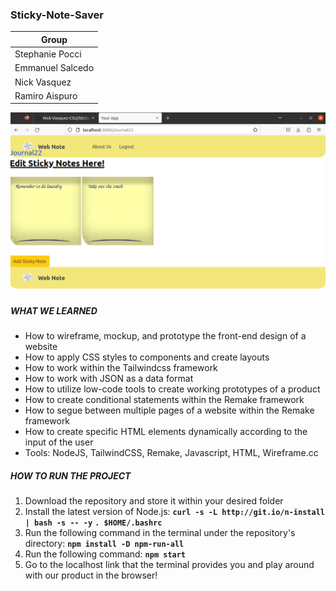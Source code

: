 ### Sticky-Note-Saver
| Group             |
|-------------------|
| Stephanie Pocci   |
| Emmanuel Salcedo  |
| Nick Vasquez      |
| Ramiro Aispuro    |

![Screenshot](md.png)
##### WHAT WE LEARNED
* How to wireframe, mockup, and prototype the front-end design of a website
* How to apply CSS styles to components and create layouts
* How to work within the Tailwindcss framework
* How to work with JSON as a data format
* How to utilize low-code tools to create working prototypes of a product
* How to create conditional statements within the Remake framework
* How to segue between multiple pages of a website within the Remake framework
* How to create specific HTML elements dynamically according to the input of the user
* Tools: NodeJS, TailwindCSS, Remake, Javascript, HTML, Wireframe.cc

##### HOW TO RUN THE PROJECT
1. Download the repository and store it within your desired folder
2. Install the latest version of Node.js: **`curl -s -L http://git.io/n-install | bash -s -- -y`** **`. $HOME/.bashrc`**
3. Run the following command in the terminal under the repository's directory: **`npm install -D npm-run-all`**
4. Run the following command: **`npm start`**
5. Go to the localhost link that the terminal provides you and play around with our product in the browser!
